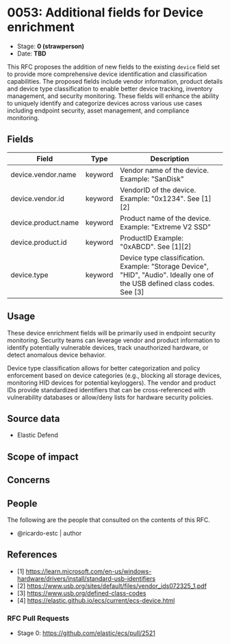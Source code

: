 # 0053: Additional fields for Device enrichment
<!-- Leave this ID at 0000. The ECS team will assign a unique, contiguous RFC number upon merging the initial stage of this RFC. -->

- Stage: **0 (strawperson)** <!-- Update to reflect target stage. See https://elastic.github.io/ecs/stages.html -->
- Date: **TBD** <!-- The ECS team sets this date at merge time. This is the date of the latest stage advancement. -->

<!--
As you work on your RFC, use the "Stage N" comments to guide you in what you should focus on, for the stage you're targeting.
Feel free to remove these comments as you go along.
-->

<!--
Stage 0: Provide a high level summary of the premise of these changes. Briefly describe the nature, purpose, and impact of the changes. ~2-5 sentences.
-->

This RFC proposes the addition of new fields to the existing `device` field set to provide more comprehensive device identification and classification capabilities. The proposed fields include vendor information, product details and device type classification to enable better device tracking, inventory management, and security monitoring. These fields will enhance the ability to uniquely identify and categorize devices across various use cases including endpoint security, asset management, and compliance monitoring.

<!--
Stage 1: If the changes include field additions or modifications, please create a folder titled as the RFC number under rfcs/text/. This will be where proposed schema changes as standalone YAML files or extended example mappings and larger source documents will go as the RFC is iterated upon.
-->


## Fields

<!--
Stage 1: Describe at a high level how this change affects fields. Include new or updated yml field definitions for all of the essential fields in this draft. While not exhaustive, the fields documented here should be comprehensive enough to deeply evaluate the technical considerations of this change. The goal here is to validate the technical details for all essential fields and to provide a basis for adding experimental field definitions to the schema. Use GitHub code blocks with yml syntax formatting, and add them to the corresponding RFC folder.
-->

Field | Type | Description
-- | -- | --
device.vendor.name | keyword | Vendor name of the device. Example: "SanDisk"
device.vendor.id | keyword | VendorID of the device. Example: "0x1234". See [1][2]
device.product.name | keyword | Product name of the device. Example: "Extreme V2 SSD"
device.product.id | keyword | ProductID Example: "0xABCD".  See [1][2]
device.type | keyword | Device type classification. Example: "Storage Device", "HID", "Audio". Ideally one of the USB defined class codes. See [3]

<!--
Stage 2: Add or update all remaining field definitions. The list should now be exhaustive. The goal here is to validate the technical details of all remaining fields and to provide a basis for releasing these field definitions as beta in the schema. Use GitHub code blocks with yml syntax formatting, and add them to the corresponding RFC folder.
-->

## Usage

<!--
Stage 1: Describe at a high-level how these field changes will be used in practice. Real world examples are encouraged. The goal here is to understand how people would leverage these fields to gain insights or solve problems. ~1-3 paragraphs.
-->

These device enrichment fields will be primarily used in endpoint security monitoring. Security teams can leverage vendor and product information to identify potentially vulnerable devices, track unauthorized hardware, or detect anomalous device behavior.

Device type classification allows for better categorization and policy enforcement based on device categories (e.g., blocking all storage devices, monitoring HID devices for potential keyloggers). The vendor and product IDs provide standardized identifiers that can be cross-referenced with vulnerability databases or allow/deny lists for hardware security policies.

## Source data

<!--
Stage 1: Provide a high-level description of example sources of data. This does not yet need to be a concrete example of a source document, but instead can simply describe a potential source (e.g. nginx access log). This will ultimately be fleshed out to include literal source examples in a future stage. The goal here is to identify practical sources for these fields in the real world. ~1-3 sentences or unordered list.
-->

* Elastic Defend

<!--
Stage 2: Included a real world example source document. Ideally this example comes from the source(s) identified in stage 1. If not, it should replace them. The goal here is to validate the utility of these field changes in the context of a real world example. Format with the source name as a ### header and the example document in a GitHub code block with json formatting, or if on the larger side, add them to the corresponding RFC folder.
-->

<!--
Stage 3: Add more real world example source documents so we have at least 2 total, but ideally 3. Format as described in stage 2.
-->

## Scope of impact

<!--
Stage 2: Identifies scope of impact of changes. Are breaking changes required? Should deprecation strategies be adopted? Will significant refactoring be involved? Break the impact down into:
 * Ingestion mechanisms (e.g. beats/logstash)
 * Usage mechanisms (e.g. Kibana applications, detections)
 * ECS project (e.g. docs, tooling)
The goal here is to research and understand the impact of these changes on users in the community and development teams across Elastic. 2-5 sentences each.
-->

## Concerns

<!--
Stage 1: Identify potential concerns, implementation challenges, or complexity. Spend some time on this. Play devil's advocate. Try to identify the sort of non-obvious challenges that tend to surface later. The goal here is to surface risks early, allow everyone the time to work through them, and ultimately document resolution for posterity's sake.
-->

<!--
Stage 2: Document new concerns or resolutions to previously listed concerns. It's not critical that all concerns have resolutions at this point, but it would be helpful if resolutions were taking shape for the most significant concerns.
-->

<!--
Stage 3: Document resolutions for all existing concerns. Any new concerns should be documented along with their resolution. The goal here is to eliminate risk of churn and instability by ensuring all concerns have been addressed.
-->

## People

The following are the people that consulted on the contents of this RFC.

* @ricardo-estc | author

<!--
Who will be or has been consulted on the contents of this RFC? Identify authorship and sponsorship, and optionally identify the nature of involvement of others. Link to GitHub aliases where possible. This list will likely change or grow stage after stage.

e.g.:

* @Yasmina | author
* @Monique | sponsor
* @EunJung | subject matter expert
* @JaneDoe | grammar, spelling, prose
* @Mariana
-->

## References

<!-- Insert any links appropriate to this RFC in this section. -->

* [1] https://learn.microsoft.com/en-us/windows-hardware/drivers/install/standard-usb-identifiers
* [2] https://www.usb.org/sites/default/files/vendor_ids072325_1.pdf
* [3] https://www.usb.org/defined-class-codes
* [4] https://elastic.github.io/ecs/current/ecs-device.html

### RFC Pull Requests

<!-- An RFC should link to the PRs for each of it stage advancements. -->

* Stage 0: https://github.com/elastic/ecs/pull/2521

<!--
* Stage 1: https://github.com/elastic/ecs/pull/NNN
...
-->
